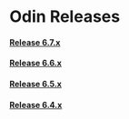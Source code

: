 # Odin Releases

#### [Release 6.7.x](/6.7.x.md)

#### [Release 6.6.x](/6.6.x.md)

#### [Release 6.5.x](/6.5.x.md)

#### [Release 6.4.x](/6.4.x.md)
